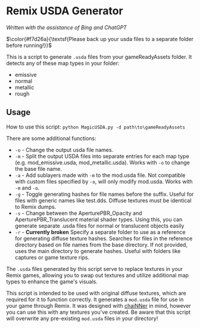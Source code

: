 # Remix USDA Generator
*Written with the assistance of Bing and ChatGPT*

$\color{#f7d26a}{\textsf{Please back up your usda files to a separate folder before running!}}$

This is a script to generate `.usda` files from your gameReadyAssets folder. It detects any of these map types in your folder:
- emissive
- normal
- metallic
- rough

## Usage
How to use this script:
`python MagicUSDA.py -d path\to\gameReadyAssets`

There are some additional functions:

* `-o` - Change the output usda file names.
* `-m` - Split the output USDA files into separate entries for each map type (e.g. mod_emissive.usda, mod_metallic.usda). Works with `-o` to change the base file name.
* `-a` - Add sublayers made with `-m` to the mod.usda file. Not compatible with custom files specified by `-o`, will only modify mod.usda. Works with `-m` and `-o`.
* `-g` - Toggle generating hashes for file names before the suffix. Useful for files with generic names like test.dds. Diffuse textures must be identical to Remix dumps.
* `-s` - Change between the AperturePBR_Opacity and AperturePBR_Translucent material shader types. Using this, you can generate separate .usda files for normal or translucent objects easily
* `-r` - **Currently broken** Specify a separate folder to use as a reference for generating diffuse texture hashes. Searches for files in the reference directory based on file names from the base directory. If not provided, uses the main directory to generate hashes. Useful with folders like captures or game texture rips.

The `.usda` files generated by this script serve to replace textures in your Remix games, allowing you to swap out textures and utilize additional map types to enhance the game's visuals.

This script is intended to be used with original diffuse textures, which are required for it to function correctly. It generates a `mod.usda` file for use in your game through Remix. It was designed with [chaiNNer](https://chainner.app/) in mind, however you can use this with any textures you've created. Be aware that this script will overwrite any pre-existing `mod.usda` files in your directory!
